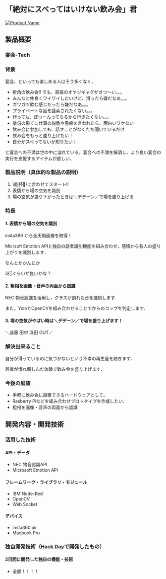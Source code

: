 # `「絶対にスベってはいけない飲み会」君`

[![Product Name](https://raw.github.com/GabLeRoux/WebMole/master/ressources/WebMole_Youtube_Video.png)](https://www.youtube.com/channel/UC4PtjOfZTbVp9DwtJv82Lzg)

## 製品概要
### 宴会-Tech

### 背景

宴会、といっても楽しめる人はそう多くなく、

- 折角の飲み会!! でも、部長のオヤジギャグがきつ〜い。。。
- みんなと仲良くワイワイしたいけど、滑ったら嫌だなあ。。。
- ガツガツ飲む感じだったら嫌だなあ。。。
- プライベートな話を詮索されたくない。。。
- 行っても、ぽつーんってなるから行きたくない。。。
- 挙句の果てに仕事の説教や愚痴を言われたら、面白いワケない
- 飲み会に参加しても、話すことがなくただ聞いているだけ
- 飲み会をもっと盛り上げたい！
- 自分がスベってないか知りたい！

と宴会への不満は世の中に溢れている。宴会への不満を解消し、より良い宴会の実行を支援するアイテムが欲しい。

### 製品説明（具体的な製品の説明）

1. \乾杯🍻/に合わせてスタート!!
1. 表情から場の空気を識別
1. 場の空気が盛り下がったときは＼デデーン／で場を盛り上げる

### 特長

#### 1. 表情から場の空気を識別
insta360 から全天周画像を取得！

Micrsoft Emotion APIと独自の話者識別機能を組み合わせ，感情から各人の盛り上がりを識別します．

なんとかかんとか

3行ぐらいが良いかな？

#### 2. 粗相を画像・音声の両面から認識
NEC 物音認識を活用し，グラスが割れた音を識別します．

また，YoloとOpenCVを組み合わせることでからのコップを判定します．

#### 3. 場の空気がやばい時は＼デデーン／で場を盛り上げます！

＼遠藤 田中 浜田 OUT／

### 解決出来ること
自分が滑っているのに気づかないという不幸の再生産を防ぎます．

若者が慣れ親しんだ体験で飲み会を盛り上げます．

### 今後の展望

- 手軽に飲み会に設置できるハードウェアとして，
- Rasberry Piなどを組み合わせプロトタイプを作成したい．
- 粗相を画像・音声の両面から認識

## 開発内容・開発技術
### 活用した技術
#### API・データ

* NEC 物音認識API
* Microsoft Emotion API


#### フレームワーク・ライブラリ・モジュール
* IBM Node-Red
* OpenCV
* Web Socket

#### デバイス
* insta360 air
* Macbook Pro

### 独自開発技術（Hack Dayで開発したもの）
#### 2日間に開発した独自の機能・技術
* 全部！！！！
